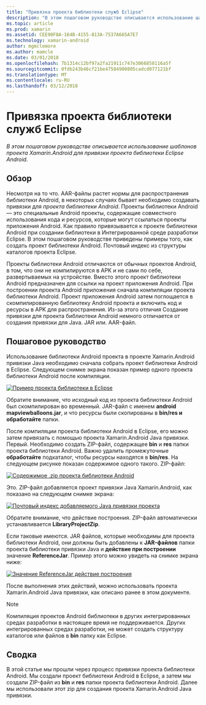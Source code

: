 ```yaml
---
title: "Привязка проекта библиотеки служб Eclipse"
description: "В этом пошаговом руководстве описывается использование шаблонов проекта Xamarin.Android для привязки проекта библиотеки Eclipse Android."
ms.topic: article
ms.prod: xamarin
ms.assetid: CEE90F8A-164B-4155-813A-7537A665A7E7
ms.technology: xamarin-android
author: mgmclemore
ms.author: mamcle
ms.date: 03/01/2018
ms.openlocfilehash: 7b1314c12bf97a2fa21911c747e3066858116a5f
ms.sourcegitcommit: 0fdb243b46cf21be47584900805cadcd077121bf
ms.translationtype: MT
ms.contentlocale: ru-RU
ms.lasthandoff: 03/12/2018
---
```

# <a name="binding-an-eclipse-library-project"></a>Привязка проекта библиотеки служб Eclipse

_В этом пошаговом руководстве описывается использование шаблонов проекта Xamarin.Android для привязки проекта библиотеки Eclipse Android._


## <a name="overview"></a>Обзор

Несмотря на то что. AAR-файлы растет нормы для распространения библиотеки Android, в некоторых случаях бывает необходимо создавать привязки для *проекта библиотеки Android*. Проекты библиотеки Android — это специальные Android проекты, содержащие совместного использования кода и ресурсов, которые могут ссылаться проекты приложения Android. Как правило привязывается к проекте библиотеки Android при создании библиотеки в Интегрированной среде разработки Eclipse.
В этом пошаговом руководстве приведены примеры того, как создать проект библиотеки Android. Почтовый индекс из структуры каталогов проекта Eclipse.

Проекты библиотеки Android отличаются от обычных проектов Android, в том, что они не компилируются в APK и не сами по себе, развертываемых на устройстве. Вместо этого проект библиотеки Android предназначен для ссылки на проект приложения Android. При построении проекта Android приложения сначала компиляции проекта библиотеки Android. Проект приложения Android затем поглощается в скомпилированную библиотеку Android проекта и включить код и ресурсы в APK для распространения. Из-за этого отличия Создание привязки для проекта библиотеки Android немного отличается от создания привязки для Java. JAR или. AAR-файл.



## <a name="walkthrough"></a>Пошаговое руководство

Использование библиотеки Android проекта в проекте Xamarin.Android привязки Java необходимо сначала собрать проект библиотеки Android в Eclipse. Следующем снимке экрана показан пример одного проекта библиотеки Android после компиляции. 

[![Пример проекта библиотеки в Eclipse](binding-a-library-project-images/build-lib-in-eclipse.png)](binding-a-library-project-images/build-lib-in-eclipse.png#lightbox)

Обратите внимание, что исходный код из проекта библиотеки Android был скомпилирован во временный. JAR-файл с именем **android mapviewballoons.jar**, и что ресурсы были скопированы в **bin/res и обработайте** папки. 

После компиляции проекта библиотеки Android в Eclipse, его можно затем привязать с помощью проекта Xamarin.Android Java привязки. Первый. Необходимо создать ZIP-файл, содержащее **bin** и **res** папки проекта библиотеки Android. Важно удалить промежуточные **обработайте** подкаталог, чтобы ресурсы находятся в **bin/res**. На следующем рисунке показан содержимое одного такого. ZIP-файл: 

[![Содержимое .zip проекта библиотеки Android](binding-a-library-project-images/contents-of-zip-file.png)](binding-a-library-project-images/contents-of-zip-file.png#lightbox)

Это. ZIP-файл добавляется проект привязки Java Xamarin.Android, как показано на следующем снимке экрана:

[![Почтовый индекс добавляемого Java привязки проекта](binding-a-library-project-images/zip-in-binding-project.png)](binding-a-library-project-images/zip-in-binding-project.png#lightbox)

Обратите внимание, что действие построения. ZIP-файл автоматически устанавливается **LibraryProjectZip**.

Если таковые имеются. JAR файлов, которые необходимы для проекта библиотеки Android, они должны быть добавлены к **JAR-файлов** папки проекта библиотеки привязки Java и **действие при построении** значение **ReferenceJar**. Пример этого можно увидеть на снимке экрана ниже: 

[![Значение ReferenceJar действие построения](binding-a-library-project-images/set-to-referencejar.png)](binding-a-library-project-images/set-to-referencejar.png#lightbox)

После выполнения этих действий, можно использовать проекта Xamarin.Android Java привязки, как описано ранее в этом документе.

> [!NOTE]
> Компиляция проектов Android библиотеки в других интегрированных средах разработки в настоящее время не поддерживается. Других интегрированных средах разработки, не может создать структуру каталогов или файлов в **bin** папку как Eclipse. 


## <a name="summary"></a>Сводка

В этой статье мы прошли через процесс привязки проекта библиотеки Android. Мы создали проект библиотеки Android в Eclipse, а затем мы создали ZIP-файл из **bin** и **res** папки проекта библиотеки Android. Далее мы использовали этот zip для создания проекта Xamarin.Android Java привязки. 

